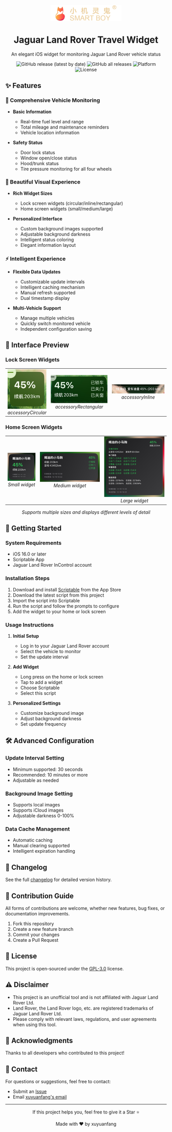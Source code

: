 <div align="center">
    <img src="assets/logoGold120540.png" alt="Logo" width="220" style="padding-top: 25px;"/>
    <h1>Jaguar Land Rover Travel Widget</h1>
    <p>An elegant iOS widget for monitoring Jaguar Land Rover vehicle status</p>
    <p>
        <img src="https://img.shields.io/github/v/release/otofoto/JLRWidgetKitForCar?include_prereleases&style=flat-square" alt="GitHub release (latest by date)"/>
        <img src="https://img.shields.io/github/downloads/otofoto/JLRWidgetKitForCar/total?style=flat-square" alt="GitHub all releases"/>
        <img src="https://img.shields.io/badge/platform-iOS%2016.0%2B-blue?style=flat-square" alt="Platform"/>
        <img src="https://img.shields.io/github/license/otofoto/JLRWidgetKitForCar?style=flat-square" alt="License"/>
    </p>
</div>

## ✨ Features

### 🚗 Comprehensive Vehicle Monitoring
- **Basic Information**
  - Real-time fuel level and range
  - Total mileage and maintenance reminders
  - Vehicle location information
  
- **Safety Status**
  - Door lock status
  - Window open/close status
  - Hood/trunk status
  - Tire pressure monitoring for all four wheels
  
### 🎨 Beautiful Visual Experience
- **Rich Widget Sizes**
  - Lock screen widgets (circular/inline/rectangular)
  - Home screen widgets (small/medium/large)
  
- **Personalized Interface**
  - Custom background images supported
  - Adjustable background darkness
  - Intelligent status coloring
  - Elegant information layout

### ⚡️ Intelligent Experience
- **Flexible Data Updates**
  - Customizable update intervals
  - Intelligent caching mechanism
  - Manual refresh supported
  - Dual timestamp display
  
- **Multi-Vehicle Support**
  - Manage multiple vehicles
  - Quickly switch monitored vehicle
  - Independent configuration saving

## 📱 Interface Preview

### Lock Screen Widgets
<div align="center">
    <table>
        <tr>
            <td align="center" width="20%">
                <img src="assets/accessoryCircular.jpg" width="200" alt="accessoryCircular"/>
                <br>
                <em>accessoryCircular</em>
            </td>
            <td align="center" width="40%">
                <img src="assets/accessoryRectangular.jpg" width="200" alt="accessoryRectangular"/>
                <br>
                <em>accessoryRectangular</em>
            </td>
            <td align="center" width="40%">
                <img src="assets/accessoryInline.jpg" width="200" alt="accessoryInline"/>
                <br>
                <em>accessoryInline</em>
            </td>
        </tr>
    </table>
</div>

### Home Screen Widgets
<div align="center">
    <table>
        <tr>
            <td align="center" width="20%">
                <img src="assets/small.jpg" width="200" alt="small"/>
                <br>
                <em>Small widget</em>
            </td>
            <td align="center" width="40%">
                <img src="assets/medium.jpg" width="200" alt="Medium widget"/>
                <br>
                <em>Medium widget</em>
            </td>
            <td align="center" width="40%">
                <img src="assets/large.jpg" width="200" alt="Large widget"/>
                <br>
                <em>Large widget</em>
            </td>
        </tr>
    </table>
    <p align="center"><em>Supports multiple sizes and displays different levels of detail</em></p>
</div>

## 🚀 Getting Started

### System Requirements
- iOS 16.0 or later
- Scriptable App
- Jaguar Land Rover InControl account

### Installation Steps
1. Download and install [Scriptable](https://apps.apple.com/app/scriptable/id1405459188) from the App Store
2. Download the latest script from this project
3. Import the script into Scriptable
4. Run the script and follow the prompts to configure
5. Add the widget to your home or lock screen

### Usage Instructions
1. **Initial Setup**
   - Log in to your Jaguar Land Rover account
   - Select the vehicle to monitor
   - Set the update interval
   
2. **Add Widget**
   - Long press on the home or lock screen
   - Tap to add a widget
   - Choose Scriptable
   - Select this script
   
3. **Personalized Settings**
   - Customize background image
   - Adjust background darkness
   - Set update frequency

## 🛠 Advanced Configuration

### Update Interval Setting
- Minimum supported: 30 seconds
- Recommended: 10 minutes or more
- Adjustable as needed

### Background Image Setting
- Supports local images
- Supports iCloud images
- Adjustable darkness 0-100%

### Data Cache Management
- Automatic caching
- Manual clearing supported
- Intelligent expiration handling

## 📝 Changelog

See the full [changelog](CHANGELOG.md) for detailed version history.

## 🤝 Contribution Guide

All forms of contributions are welcome, whether new features, bug fixes, or documentation improvements.

1. Fork this repository
2. Create a new feature branch
3. Commit your changes
4. Create a Pull Request

## 📄 License

This project is open-sourced under the [GPL-3.0](LICENSE) license.

## ⚠️ Disclaimer

- This project is an unofficial tool and is not affiliated with Jaguar Land Rover Ltd.
- Land Rover, the Land Rover logo, etc. are registered trademarks of Jaguar Land Rover Ltd.
- Please comply with relevant laws, regulations, and user agreements when using this tool.

## 🙏 Acknowledgments

Thanks to all developers who contributed to this project!

## 📮 Contact

For questions or suggestions, feel free to contact:

- Submit an [Issue](https://github.com/otofoto/JLRWidgetKitForCar/issues)
- Email [xuyuanfang's email](mailto:xuyuanfang@whu.edu.cn)

---

<div align="center">
    <p>If this project helps you, feel free to give it a Star ⭐️</p>
    <p>Made with ❤️ by xuyuanfang</p>
</div>
